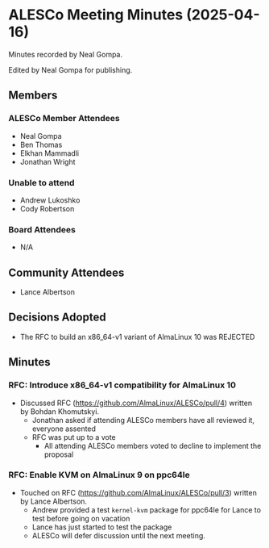 # ALESCo Meeting Minutes (2025-04-16)

Minutes recorded by Neal Gompa.

Edited by Neal Gompa for publishing.

## Members

### ALESCo Member Attendees

- Neal Gompa
- Ben Thomas
- Elkhan Mammadli
- Jonathan Wright

### Unable to attend

- Andrew Lukoshko
- Cody Robertson

### Board Attendees

- N/A

## Community Attendees

- Lance Albertson

## Decisions Adopted

- The RFC to build an x86_64-v1 variant of AlmaLinux 10 was REJECTED

## Minutes

### RFC: Introduce x86_64-v1 compatibility for AlmaLinux 10

- Discussed RFC (https://github.com/AlmaLinux/ALESCo/pull/4) written by Bohdan Khomutskyi.
  - Jonathan asked if attending ALESCo members have all reviewed it, everyone assented
  - RFC was put up to a vote
    - All attending ALESCo members voted to decline to implement the proposal

### RFC: Enable KVM on AlmaLinux 9 on ppc64le

- Touched on RFC (https://github.com/AlmaLinux/ALESCo/pull/3) written by Lance Albertson.
  - Andrew provided a test `kernel-kvm` package for ppc64le for Lance to test before going on vacation
  - Lance has just started to test the package
  - ALESCo will defer discussion until the next meeting.

